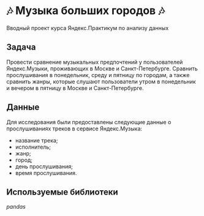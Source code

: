 # 🎶 Музыка больших городов 🎶
Вводный проект курса Яндекс.Практикум по анализу данных

## Задача
Провести сравнение музыкальных предпочтений у пользователей Яндекс.Музыки, проживающих в Москве и Санкт-Петербурге. Сравнить прослушивания в понедельник, среду и пятницу по городам, а также сравнить жанры, которые слушают пользователи утром в понедельник и вечером в пятницу в Москве и Санкт-Петербурге.

## Данные
Для исследования были предоставлены следующие данные о прослушиваниях треков в сервисе Яндекс.Музыка:
* название трека;
* исполнитель;
* жанр;
* город;
* день прослушивания;
* время прослушивания.

## Используемые библиотеки
*pandas*

